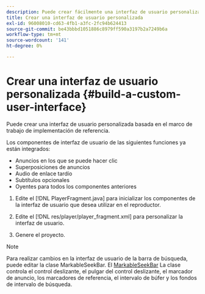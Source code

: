 ```yaml
---
description: Puede crear fácilmente una interfaz de usuario personalizada basada en el marco de trabajo de implementación de referencia.
title: Crear una interfaz de usuario personalizada
exl-id: 96008010-cd63-4fb1-a3fc-2fc94b624413
source-git-commit: be43bbbd1051886c8979ff590a3197b2a7249b6a
workflow-type: tm+mt
source-wordcount: '141'
ht-degree: 0%

---
```


# Crear una interfaz de usuario personalizada {#build-a-custom-user-interface}

Puede crear una interfaz de usuario personalizada basada en el marco de trabajo de implementación de referencia.

Los componentes de interfaz de usuario de las siguientes funciones ya están integrados:

* Anuncios en los que se puede hacer clic
* Superposiciones de anuncios
* Audio de enlace tardío
* Subtítulos opcionales
* Oyentes para todos los componentes anteriores

1. Edite el [!DNL PlayerFragment.java] para inicializar los componentes de la interfaz de usuario que desea utilizar en el reproductor.

1. Edite el [!DNL res/player/player_fragment.xml] para personalizar la interfaz de usuario.
1. Genere el proyecto.

>[!NOTE]
>
>Para realizar cambios en la interfaz de usuario de la barra de búsqueda, puede editar la clase MarkableSeekBar. El [MarkableSeekBar](https://help.adobe.com/en_US/primetime/api/reference_implementation/android/javadoc/com/adobe/primetime/reference/ui/player/MarkableSeekBar.html) La clase controla el control deslizante, el pulgar del control deslizante, el marcador de anuncio, los marcadores de referencia, el intervalo de búfer y los fondos de intervalo de búsqueda.
